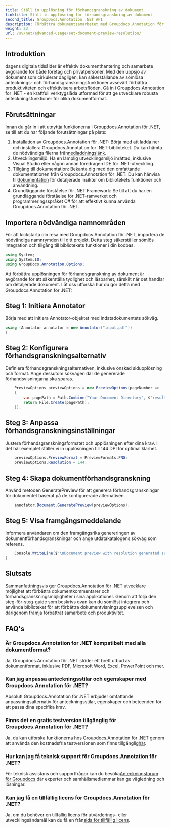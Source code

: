 ```yaml
---
title: Ställ in upplösning för förhandsgranskning av dokument
linktitle: Ställ in upplösning för förhandsgranskning av dokument
second_title: GroupDocs.Annotation .NET API
description: Förbättra dokumentsamarbetet med Groupdocs.Annotation för .NET effektiviserar annoterings- och förhandsgranskningsfunktionerna sömlöst.
weight: 23
url: /sv/net/advanced-usage/set-document-preview-resolution/
---
```

## Introduktion
dagens digitala tidsålder är effektiv dokumenthantering och samarbete avgörande för både företag och privatpersoner. Med den uppsjö av dokument som cirkulerar dagligen, kan säkerställande av sömlösa antecknings- och förhandsgranskningsfunktioner avsevärt förbättra produktiviteten och effektivisera arbetsflöden. Gå in i Groupdocs.Annotation for .NET - en kraftfull verktygslåda utformad för att ge utvecklare robusta anteckningsfunktioner för olika dokumentformat.
## Förutsättningar
Innan du går in i att utnyttja funktionerna i Groupdocs.Annotation för .NET, se till att du har följande förutsättningar på plats:
1.  Installation av Groupdocs.Annotation för .NET: Börja med att ladda ner och installera Groupdocs.Annotation for .NET-biblioteket. Du kan hämta de nödvändiga filerna från[nedladdningslänk](https://releases.groupdocs.com/annotation/net/).
2. Utvecklingsmiljö: Ha en lämplig utvecklingsmiljö inrättad, inklusive Visual Studio eller någon annan föredragen IDE för .NET-utveckling.
3. Tillgång till dokumentation: Bekanta dig med den omfattande dokumentationen från Groupdocs.Annotation för .NET. Du kan hänvisa till[dokumentation](https://tutorials.groupdocs.com/annotation/net/) för detaljerade insikter om bibliotekets funktioner och användning.
4. Grundläggande förståelse för .NET Framework: Se till att du har en grundläggande förståelse för .NET-ramverket och programmeringsspråket C# för att effektivt kunna använda Groupdocs.Annotation för .NET.

## Importera nödvändiga namnområden
För att kickstarta din resa med Groupdocs.Annotation för .NET, importera de nödvändiga namnrymden till ditt projekt. Detta steg säkerställer sömlös integration och tillgång till bibliotekets funktioner i din kodbas.

```csharp
using System;
using System.IO;
using GroupDocs.Annotation.Options;
```

Att förbättra upplösningen för förhandsgranskning av dokument är avgörande för att säkerställa tydlighet och läsbarhet, särskilt när det handlar om detaljerade dokument. Låt oss utforska hur du gör detta med Groupdocs.Annotation for .NET:
## Steg 1: Initiera Annotator
Börja med att initiera Annotator-objektet med indatadokumentets sökväg.
```csharp
using (Annotator annotator = new Annotator("input.pdf"))
{
```
## Steg 2: Konfigurera förhandsgranskningsalternativ
Definiera förhandsgranskningsalternativen, inklusive önskad sidupplösning och format. Ange dessutom sökvägen där de genererade förhandsvisningarna ska sparas.
```csharp
    PreviewOptions previewOptions = new PreviewOptions(pageNumber =>
    {
        var pagePath = Path.Combine("Your Document Directory", $"result_with_resolution_{pageNumber}.png");
        return File.Create(pagePath);
    });
```
## Steg 3: Anpassa förhandsgranskningsinställningar
Justera förhandsgranskningsformatet och upplösningen efter dina krav. I det här exemplet ställer vi in upplösningen till 144 DPI för optimal klarhet.
```csharp
    previewOptions.PreviewFormat = PreviewFormats.PNG;
    previewOptions.Resolution = 144;
```
## Steg 4: Skapa dokumentförhandsgranskning
Använd metoden GeneratePreview för att generera förhandsgranskningar för dokumentet baserat på de konfigurerade alternativen.
```csharp
    annotator.Document.GeneratePreview(previewOptions);
```
## Steg 5: Visa framgångsmeddelande
Informera användaren om den framgångsrika genereringen av dokumentförhandsgranskningar och ange utdatakatalogens sökväg som referens.
```csharp
    Console.WriteLine($"\nDocument preview with resolution generated successfully.\nCheck output in {"Your Document Directory"}.");
}
```

## Slutsats
Sammanfattningsvis ger Groupdocs.Annotation för .NET utvecklare möjlighet att förbättra dokumentkommentarer och förhandsgranskningsmöjligheter i sina applikationer. Genom att följa den steg-för-steg-guide som beskrivs ovan kan du sömlöst integrera och använda biblioteket för att förbättra dokumentvisningsupplevelsen och därigenom främja förbättrat samarbete och produktivitet.
## FAQ's
### Är Groupdocs.Annotation for .NET kompatibelt med alla dokumentformat?
Ja, Groupdocs.Annotation för .NET stöder ett brett utbud av dokumentformat, inklusive PDF, Microsoft Word, Excel, PowerPoint och mer.
### Kan jag anpassa anteckningsstilar och egenskaper med Groupdocs.Annotation för .NET?
Absolut! Groupdocs.Annotation för .NET erbjuder omfattande anpassningsalternativ för anteckningsstilar, egenskaper och beteenden för att passa dina specifika krav.
### Finns det en gratis testversion tillgänglig för Groupdocs.Annotation för .NET?
Ja, du kan utforska funktionerna hos Groupdocs.Annotation för .NET genom att använda den kostnadsfria testversionen som finns tillgänglig[här](https://releases.groupdocs.com/).
### Hur kan jag få teknisk support för Groupdocs.Annotation för .NET?
 För teknisk assistans och supportfrågor kan du besöka[Anteckningsforum för Groupdocs](https://forum.groupdocs.com/c/annotation/10) där experter och samhällsmedlemmar kan ge vägledning och lösningar.
### Kan jag få en tillfällig licens för Groupdocs.Annotation för .NET?
 Ja, om du behöver en tillfällig licens för utvärderings- eller utvecklingsändamål kan du få en från[sida för tillfällig licens](https://purchase.groupdocs.com/temporary-license/).